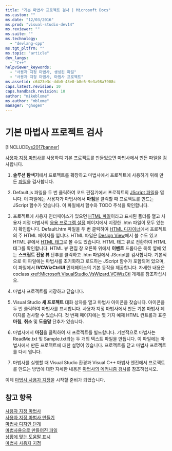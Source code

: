 ```yaml
---
title: "기본 마법사 프로젝트 검사 | Microsoft Docs"
ms.custom: ""
ms.date: "12/03/2016"
ms.prod: "visual-studio-dev14"
ms.reviewer: ""
ms.suite: ""
ms.technology: 
  - "devlang-cpp"
ms.tgt_pltfrm: ""
ms.topic: "article"
dev_langs: 
  - "C++"
helpviewer_keywords: 
  - "사용자 지정 마법사, 생성된 파일"
  - "사용자 지정 마법사, 마법사 프로젝트"
ms.assetid: c6423e3c-ddb0-43e0-b8e5-9e3a98a7908c
caps.latest.revision: 10
caps.handback.revision: 10
author: "mikeblome"
ms.author: "mblome"
manager: "ghogen"
---
```

# 기본 마법사 프로젝트 검사
[!INCLUDE[vs2017banner](../assembler/inline/includes/vs2017banner.md)]

[사용자 지정 마법사](../ide/creating-a-custom-wizard.md)를 사용하여 기본 프로젝트를 만들었으면 마법사에서 만든 파일을 검사합니다.  
  
1.  **솔루션 탐색기**에서 프로젝트를 확장하고 마법사에서 프로젝트에 사용하기 위해 만든 [파일](../ide/files-created-for-your-wizard.md)을 검사합니다.  
  
2.  Default.js 파일을 두 번 클릭하여 코드 편집기에서 프로젝트의 [JScript 파일](../ide/jscript-file.md)을 엽니다.  이 파일에는 사용자가 마법사에서 **마침**을 클릭할 때 프로젝트를 만드는 JScript 함수가 있습니다.  이 파일에서 함수와 TODO 주석을 확인합니다.  
  
3.  프로젝트에 사용자 인터페이스가 있으면 [HTML 파일](../ide/html-files.md)이라고 표시된 폴더를 열고 사용자 지정 마법사의 [응용 프로그램 설정](../ide/application-settings-custom-wizard.md) 페이지에서 지정한 .htm 파일이 모두 있는지 확인합니다.  Default.htm 파일을 두 번 클릭하여 [HTML 디자이너](../Topic/HTML%20Designer.md)에서 프로젝트의 주 HTML 페이지를 엽니다.  HTML 파일은 [Design View](../Topic/Design%20View1.md)에서 볼 수도 있고 HTML 뷰에서 [HTML 태그](http://msdn.microsoft.com/ko-kr/7bb90672-b36a-4cf9-9bbc-677c9b956318)로 볼 수도 있습니다.  HTML 태그 뷰로 전환하여 HTML 태그를 확인합니다.  HTML 뷰 편집 창 오른쪽 위에서 **이벤트** 드롭다운 목록 옆에 있는 **스크립트 전용 뷰** 단추를 클릭하고 .htm 파일에서 JScript를 검사합니다.  기본적으로 이 파일에는 마법사를 초기화하고 로드하는 JScript 함수가 포함되어 있으며, 이 파일에서 **IVCWizCtrlUI** 인터페이스의 기본 동작을 제공합니다.  자세한 내용은 coclass <xref:Microsoft.VisualStudio.VsWizard.VCWizCtl> 개체를 참조하십시오.  
  
4.  마법사 프로젝트를 저장하고 닫습니다.  
  
5.  Visual Studio **새 프로젝트** 대화 상자를 열고 마법사 아이콘을 찾습니다.  아이콘을 두 번 클릭하여 마법사를 표시합니다.  사용자 지정 마법사에서 만든 기본 마법사 페이지를 검사할 수 있습니다.  첫 번째 페이지에는 몇 가지 예제 HTML 컨트롤과 표준 **마침**, **취소** 및 **도움말** 단추가 있습니다.  
  
6.  마법사에서 **마침**을 클릭하여 새 프로젝트를 빌드합니다.  기본적으로 마법사는 ReadMe.txt 및 Sample.txt라는 두 개의 텍스트 파일을 만듭니다.  이 파일에는 마법사에서 만든 프로젝트에 대한 설명이 있습니다.  프로젝트를 닫고 마법사 프로젝트를 다시 엽니다.  
  
7.  마법사를 실행할 때 Visual Studio 환경과 Visual C\+\+ 마법사 엔진에서 프로젝트를 만드는 방법에 대한 자세한 내용은 [마법사의 메커니즘 검사](../ide/examining-the-mechanics-of-a-wizard.md)를 참조하십시오.  
  
 이제 [마법사 사용자 지정](../ide/customizing-your-wizard.md)을 시작할 준비가 되었습니다.  
  
## 참고 항목  
 [사용자 지정 마법사](../ide/custom-wizard.md)   
 [사용자 지정 마법사 만들기](../ide/creating-a-custom-wizard.md)   
 [마법사 디자인 단계](../ide/steps-to-designing-a-wizard.md)   
 [마법사용으로 만들어진 파일](../ide/files-created-for-your-wizard.md)   
 [상황에 맞는 도움말 표시](../ide/providing-context-sensitive-help.md)   
 [마법사 사용자 지정](../ide/customizing-your-wizard.md)